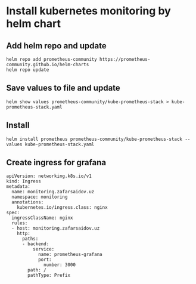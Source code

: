 # Install kubernetes monitoring by helm chart

## Add helm repo and update
```
helm repo add prometheus-community https://prometheus-community.github.io/helm-charts
helm repo update
```

## Save values to file and update
```
helm show values prometheus-community/kube-prometheus-stack > kube-prometheus-stack.yaml
```

## Install
```
helm install prometheus prometheus-community/kube-prometheus-stack --values kube-prometheus-stack.yaml
```

## Create ingress for grafana
```
apiVersion: networking.k8s.io/v1
kind: Ingress
metadata:
  name: monitoring.zafarsaidov.uz
  namespace: monitoring
  annotations:
    kubernetes.io/ingress.class: nginx
spec:
  ingressClassName: nginx
  rules:
  - host: monitoring.zafarsaidov.uz
    http:
      paths:
      - backend:
          service:
            name: prometheus-grafana
            port:
              number: 3000
        path: /
        pathType: Prefix
```